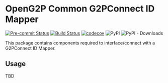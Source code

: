 # OpenG2P Common G2PConnect ID Mapper

[![Pre-commit Status](https://github.com/OpenG2P/openg2p-fastapi-common/actions/workflows/pre-commit.yml/badge.svg?branch=develop)](https://github.com/OpenG2P/openg2p-fastapi-common/actions/workflows/pre-commit.yml?query=branch%3Adevelop)
[![Build Status](https://github.com/OpenG2P/openg2p-fastapi-common/actions/workflows/test.yml/badge.svg?branch=develop)](https://github.com/OpenG2P/openg2p-fastapi-common/actions/workflows/test.yml?query=branch%3Adevelop)
[![codecov](https://codecov.io/gh/OpenG2P/openg2p-fastapi-common/branch/develop/graph/badge.svg)](https://codecov.io/gh/OpenG2P/openg2p-fastapi-common)
![PyPI](https://img.shields.io/pypi/v/openg2p-common-g2pconnect-id-mapper?label=pypi%20package)
![PyPI - Downloads](https://img.shields.io/pypi/dm/openg2p-common-g2pconnect-id-mapper)

This package contains components required to interface/connect with a G2PConnect ID Mapper.

## Usage

TBD
